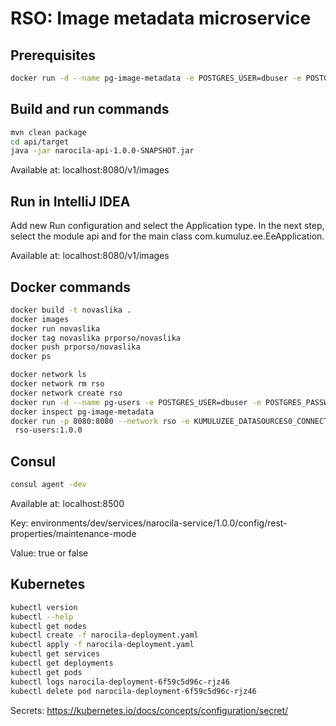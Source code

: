 # RSO: Image metadata microservice

## Prerequisites

```bash
docker run -d --name pg-image-metadata -e POSTGRES_USER=dbuser -e POSTGRES_PASSWORD=postgres -e POSTGRES_DB=image-metadata -p 5432:5432 postgres:13
```

## Build and run commands
```bash
mvn clean package
cd api/target
java -jar narocila-api-1.0.0-SNAPSHOT.jar
```
Available at: localhost:8080/v1/images

## Run in IntelliJ IDEA
Add new Run configuration and select the Application type. In the next step, select the module api and for the main class com.kumuluz.ee.EeApplication.

Available at: localhost:8080/v1/images

## Docker commands
```bash
docker build -t novaslika .   
docker images
docker run novaslika    
docker tag novaslika prporso/novaslika   
docker push prporso/novaslika
docker ps
```

```bash
docker network ls  
docker network rm rso
docker network create rso
docker run -d --name pg-users -e POSTGRES_USER=dbuser -e POSTGRES_PASSWORD=postgres -e POSTGRES_DB=narocila -p 5432:5432 --network rso postgres
docker inspect pg-image-metadata
docker run -p 8080:8080 --network rso -e KUMULUZEE_DATASOURCES0_CONNECTIONURL=jdbc:postgresql://pg-users:5432/narocila
 rso-users:1.0.0
```

## Consul
```bash
consul agent -dev
```
Available at: localhost:8500

Key: environments/dev/services/narocila-service/1.0.0/config/rest-properties/maintenance-mode

Value: true or false

## Kubernetes
```bash
kubectl version
kubectl --help
kubectl get nodes
kubectl create -f narocila-deployment.yaml 
kubectl apply -f narocila-deployment.yaml 
kubectl get services 
kubectl get deployments
kubectl get pods
kubectl logs narocila-deployment-6f59c5d96c-rjz46
kubectl delete pod narocila-deployment-6f59c5d96c-rjz46
```
Secrets: https://kubernetes.io/docs/concepts/configuration/secret/

